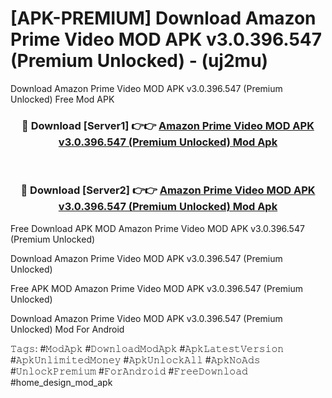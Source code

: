 # [APK-PREMIUM] Download Amazon Prime Video MOD APK v3.0.396.547 (Premium Unlocked) - (uj2mu)
Download Amazon Prime Video MOD APK v3.0.396.547 (Premium Unlocked) Free Mod APK

<div align="center">
<h3>🔴 Download [Server1] 👉👉 <a href="https://apk-comot.site?title=Amazon_Prime_Video_MOD_APK_v3.0.396.547_(Premium_Unlocked)">Amazon Prime Video MOD APK v3.0.396.547 (Premium Unlocked) Mod Apk</a></h3><br>

<h3>🔴 Download [Server2] 👉👉 <a href="https://apk-comot.site?title=Amazon_Prime_Video_MOD_APK_v3.0.396.547_(Premium_Unlocked)">Amazon Prime Video MOD APK v3.0.396.547 (Premium Unlocked) Mod Apk</a></h3>
</div>


Free Download APK MOD Amazon Prime Video MOD APK v3.0.396.547 (Premium Unlocked)

Download Amazon Prime Video MOD APK v3.0.396.547 (Premium Unlocked) 

Free APK MOD Amazon Prime Video MOD APK v3.0.396.547 (Premium Unlocked) 

Download Amazon Prime Video MOD APK v3.0.396.547 (Premium Unlocked) Mod For Android

𝚃𝚊𝚐𝚜: #𝙼𝚘𝚍𝙰𝚙𝚔 #𝙳𝚘𝚠𝚗𝚕𝚘𝚊𝚍𝙼𝚘𝚍𝙰𝚙𝚔 #𝙰𝚙𝚔𝙻𝚊𝚝𝚎𝚜𝚝𝚅𝚎𝚛𝚜𝚒𝚘𝚗 #𝙰𝚙𝚔𝚄𝚗𝚕𝚒𝚖𝚒𝚝𝚎𝚍𝙼𝚘𝚗𝚎𝚢 #𝙰𝚙𝚔𝚄𝚗𝚕𝚘𝚌𝚔𝙰𝚕𝚕 #𝙰𝚙𝚔𝙽𝚘𝙰𝚍𝚜 #𝚄𝚗𝚕𝚘𝚌𝚔𝙿𝚛𝚎𝚖𝚒𝚞𝚖 #𝙵𝚘𝚛𝙰𝚗𝚍𝚛𝚘𝚒𝚍 #𝙵𝚛𝚎𝚎𝙳𝚘𝚠𝚗𝚕𝚘𝚊𝚍 #home_design_mod_apk